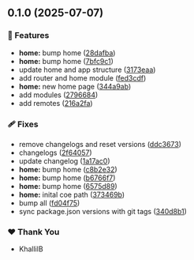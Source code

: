 ## 0.1.0 (2025-07-07)

### 🚀 Features

- **home:** bump home ([28dafba](https://github.com/KhallilB/kcb.pro/commit/28dafba))
- **home:** bump home ([7bfc9c1](https://github.com/KhallilB/kcb.pro/commit/7bfc9c1))
- update home and app structure ([3173eaa](https://github.com/KhallilB/kcb.pro/commit/3173eaa))
- add router and home module ([fed3cdf](https://github.com/KhallilB/kcb.pro/commit/fed3cdf))
- **home:** new home page ([344a9ab](https://github.com/KhallilB/kcb.pro/commit/344a9ab))
- add modules ([2796684](https://github.com/KhallilB/kcb.pro/commit/2796684))
- add remotes ([216a2fa](https://github.com/KhallilB/kcb.pro/commit/216a2fa))

### 🩹 Fixes

- remove changelogs and reset versions ([ddc3673](https://github.com/KhallilB/kcb.pro/commit/ddc3673))
- changelogs ([2f64057](https://github.com/KhallilB/kcb.pro/commit/2f64057))
- update changelog ([1a17ac0](https://github.com/KhallilB/kcb.pro/commit/1a17ac0))
- **home:** bump home ([c8b2e32](https://github.com/KhallilB/kcb.pro/commit/c8b2e32))
- **home:** bump home ([b6766f7](https://github.com/KhallilB/kcb.pro/commit/b6766f7))
- **home:** bump home ([6575d89](https://github.com/KhallilB/kcb.pro/commit/6575d89))
- **home:** inital coe path ([373469b](https://github.com/KhallilB/kcb.pro/commit/373469b))
- bump all ([fd04f75](https://github.com/KhallilB/kcb.pro/commit/fd04f75))
- sync package.json versions with git tags ([340d8b1](https://github.com/KhallilB/kcb.pro/commit/340d8b1))

### ❤️ Thank You

- KhallilB